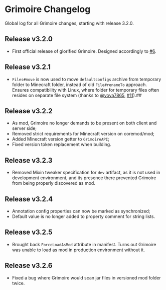 # Grimoire Changelog
Global log for all Grimoire changes, starting with release 3.2.0.

## Release v3.2.0

- First official release of glorified Grimoire. Designed accordingly to [#6](https://github.com/CrucibleMC/Grimoire/issues/6).

## Release v3.2.1

- `Files#move` is now used to move `defaultconfigs` archive from temporary folder to Minecraft folder, instead of old `File#renameTo` approach. Ensures compatibility with Linux, where folder for temporary files often resides on separate file system (thanks to [@vova7865](https://github.com/vova7865), [#11](https://github.com/CrucibleMC/Grimoire/pull/11)).##

## Release v3.2.2

- As mod, Grimoire no longer demands to be present on both client and server side;
- Removed strict requirements for Minecraft version on coremod/mod;
- Added Minecraft version getter to `GrimoireAPI`;
- Fixed version token replacement when building.

## Release v3.2.3

- Removed Mixin tweaker specification for `dev` artifact, as it is not used in development environment, and its presence there prevented Grimoire from being properly discovered as mod.

## Release v3.2.4

- Annotation config properties can now be marked as synchronized;
- Default value is no longer added to property comment for string lists.


## Release v3.2.5

- Brought back `ForceLoadAsMod` attribute in manifest. Turns out Grimoire was unable to load as mod in production environment without it.


## Release v3.2.6

- Fixed a bug where Grimoire would scan jar files in versioned mod folder twice. 